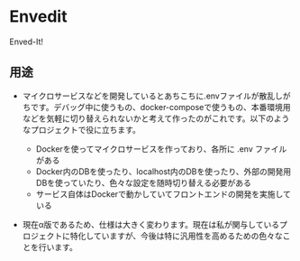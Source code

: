 ﻿# Envedit
Enved-It!


## 用途

* マイクロサービスなどを開発しているとあちこちに.envファイルが散乱しがちです。デバッグ中に使うもの、docker-composeで使うもの、本番環境用などを気軽に切り替えられないかと考えて作ったのがこれです。以下のようなプロジェクトで役に立ちます。
  * Dockerを使ってマイクロサービスを作っており、各所に .env ファイルがある
  * Docker内のDBを使ったり、localhost内のDBを使ったり、外部の開発用DBを使っていたり、色々な設定を随時切り替える必要がある
  * サービス自体はDockerで動かしていてフロントエンドの開発を実施している

* 現在α版であるため、仕様は大きく変わります。現在は私が関与しているプロジェクトに特化していますが、今後は特に汎用性を高めるための色々なことを行います。